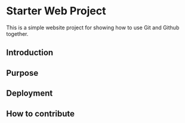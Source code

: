 # Starter Web Project

This is a simple website project for showing how to use Git and Github together.

## Introduction

## Purpose

## Deployment

## How to contribute

